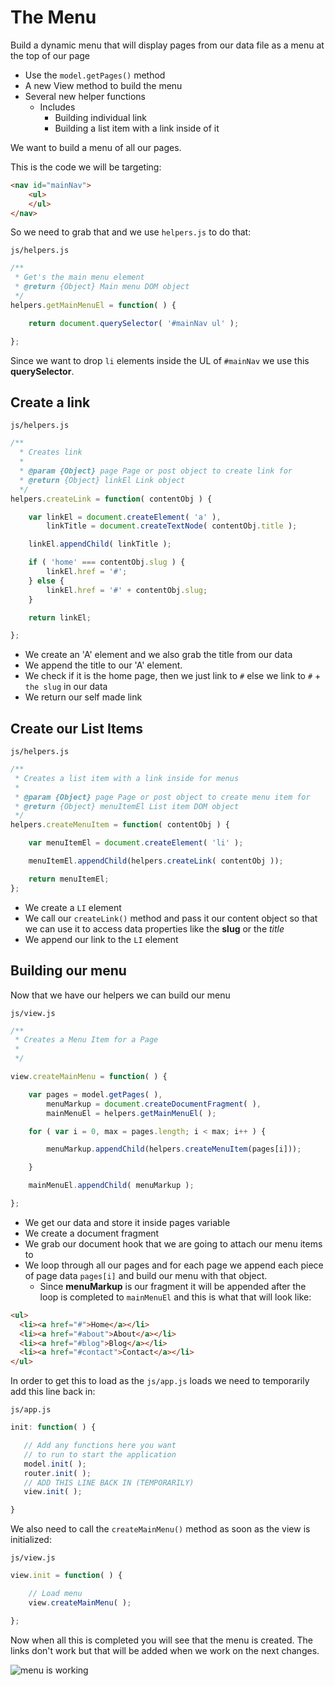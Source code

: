 # The Menu
Build a dynamic menu that will display pages from our data
file as a menu at the top of our page

* Use the `model.getPages()` method
* A new View method to build the menu
* Several new helper functions
    - Includes
        + Building individual link
        + Building a list item with a link inside of it

We want to build a menu of all our pages.

This is the code we will be targeting:

```html
<nav id="mainNav">
    <ul>
    </ul>
</nav>
```

So we need to grab that and we use `helpers.js` to do that:

`js/helpers.js`

```js
/**
 * Get's the main menu element
 * @return {Object} Main menu DOM object
 */
helpers.getMainMenuEl = function( ) {

    return document.querySelector( '#mainNav ul' );

};
```

Since we want to drop `li` elements inside the UL of 
`#mainNav` we use this **querySelector**.

## Create a link

`js/helpers.js`

```js
/**
  * Creates link
  *
  * @param {Object} page Page or post object to create link for
  * @return {Object} linkEl Link object
  */
helpers.createLink = function( contentObj ) {

    var linkEl = document.createElement( 'a' ),
        linkTitle = document.createTextNode( contentObj.title );

    linkEl.appendChild( linkTitle );

    if ( 'home' === contentObj.slug ) {
        linkEl.href = '#';
    } else {
        linkEl.href = '#' + contentObj.slug;
    }

    return linkEl;

};
```

* We create an 'A' element and we also grab the title from
our data
* We append the title to our 'A' element.
* We check if it is the home page, then we just link to 
`#` else we link to `#` + `the slug` in our data
* We return our self made link

## Create our List Items

`js/helpers.js`

```js
/**
 * Creates a list item with a link inside for menus
 *
 * @param {Object} page Page or post object to create menu item for
 * @return {Object} menuItemEl List item DOM object
 */
helpers.createMenuItem = function( contentObj ) {

    var menuItemEl = document.createElement( 'li' );

    menuItemEl.appendChild(helpers.createLink( contentObj ));

    return menuItemEl;
};
```

* We create a `LI` element
* We call our `createLink()` method and pass it our 
content object so that we can use it to access data 
properties like the **slug** or the *title*
* We append our link to the `LI` element

## Building our menu
Now that we have our helpers we can build our menu

`js/view.js`

```js
/**
 * Creates a Menu Item for a Page
 *
 */

view.createMainMenu = function( ) {

    var pages = model.getPages( ),
        menuMarkup = document.createDocumentFragment( ),
        mainMenuEl = helpers.getMainMenuEl( );

    for ( var i = 0, max = pages.length; i < max; i++ ) {

        menuMarkup.appendChild(helpers.createMenuItem(pages[i]));

    }

    mainMenuEl.appendChild( menuMarkup );

};
```

* We get our data and store it inside pages variable
* We create a document fragment
* We grab our document hook that we are going to 
attach our menu items to
* We loop through all our pages and for each page we 
append each piece of page data `pages[i]` and build our 
menu with that object.
    - Since **menuMarkup** is our fragment it will be 
    appended after the loop is completed to `mainMenuEl` 
    and this is what that will look like:

```html
<ul>
  <li><a href="#">Home</a></li>
  <li><a href="#about">About</a></li>
  <li><a href="#blog">Blog</a></li>
  <li><a href="#contact">Contact</a></li>
</ul>
```

In order to get this to load as the `js/app.js` loads 
we need to temporarily add this line back in:

`js/app.js`

```js
init: function( ) {

   // Add any functions here you want
   // to run to start the application
   model.init( );
   router.init( );
   // ADD THIS LINE BACK IN (TEMPORARILY)
   view.init( );

}
```

We also need to call the `createMainMenu()` method 
as soon as the view is initialized:

`js/view.js`

```js
view.init = function( ) {

    // Load menu
    view.createMainMenu( );

};
```

Now when all this is completed you will see that the 
menu is created. The links don't work but that will 
be added when we work on the next changes.

![menu is working](https://i.imgur.com/HCh8ya1.png)

